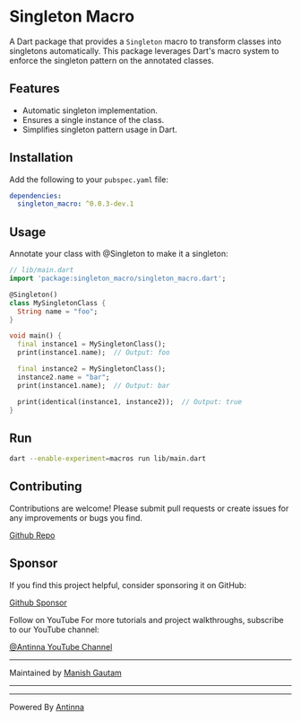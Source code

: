 # Singleton Macro

A Dart package that provides a `Singleton` macro to transform classes into singletons automatically. This package leverages Dart's macro system to enforce the singleton pattern on the annotated classes.

## Features

- Automatic singleton implementation.
- Ensures a single instance of the class.
- Simplifies singleton pattern usage in Dart.

## Installation

Add the following to your `pubspec.yaml` file:

```yaml
dependencies:
  singleton_macro: ^0.0.3-dev.1
```

## Usage
Annotate your class with @Singleton to make it a singleton:
```dart
// lib/main.dart
import 'package:singleton_macro/singleton_macro.dart';

@Singleton()
class MySingletonClass {
  String name = "foo";
}

void main() {
  final instance1 = MySingletonClass();
  print(instance1.name);  // Output: foo

  final instance2 = MySingletonClass();
  instance2.name = "bar";
  print(instance1.name);  // Output: bar

  print(identical(instance1, instance2));  // Output: true
}


```
## Run
```bash
dart --enable-experiment=macros run lib/main.dart
```



## Contributing
Contributions are welcome! Please submit pull requests or create issues for any improvements or bugs you find.

[Github Repo](https://github.com/antinna/singleton_macro)

## Sponsor
If you find this project helpful, consider sponsoring it on GitHub:

[Github Sponsor](https://github.com/sponsors/Manishmg3994)


Follow on YouTube
For more tutorials and project walkthroughs, subscribe to our YouTube channel:

[@Antinna YouTube Channel](https://m.youtube.com/antinna)

---
Maintained by [Manish Gautam](https://github.com/Manishmg3994)

---

---
Powered By [Antinna](https://github.com/antinna)

